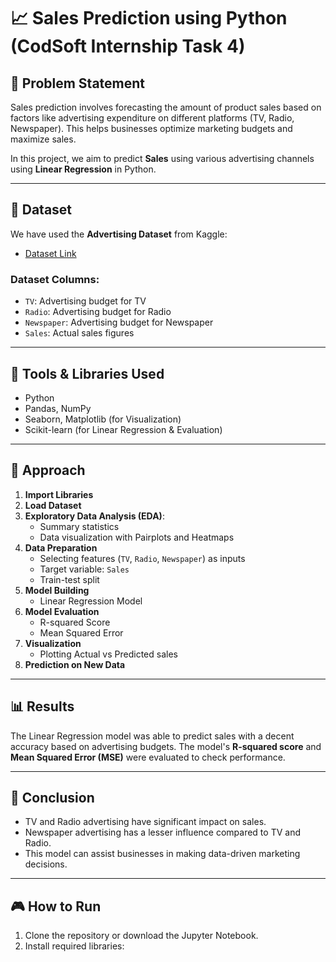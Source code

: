 # 📈 Sales Prediction using Python (CodSoft Internship Task 4)

## 📝 Problem Statement

Sales prediction involves forecasting the amount of product sales based on factors like advertising expenditure on different platforms (TV, Radio, Newspaper). This helps businesses optimize marketing budgets and maximize sales.

In this project, we aim to predict **Sales** using various advertising channels using **Linear Regression** in Python.

---

## 📂 Dataset

We have used the **Advertising Dataset** from Kaggle:
- [Dataset Link](https://www.kaggle.com/code/ashydv/sales-prediction-simple-linear-regression/input)

### Dataset Columns:
- `TV`: Advertising budget for TV
- `Radio`: Advertising budget for Radio
- `Newspaper`: Advertising budget for Newspaper
- `Sales`: Actual sales figures

---

## 🔧 Tools & Libraries Used

- Python
- Pandas, NumPy
- Seaborn, Matplotlib (for Visualization)
- Scikit-learn (for Linear Regression & Evaluation)

---

## 🚀 Approach

1. **Import Libraries**
2. **Load Dataset**
3. **Exploratory Data Analysis (EDA)**:
   - Summary statistics
   - Data visualization with Pairplots and Heatmaps
4. **Data Preparation**
   - Selecting features (`TV`, `Radio`, `Newspaper`) as inputs
   - Target variable: `Sales`
   - Train-test split
5. **Model Building**
   - Linear Regression Model
6. **Model Evaluation**
   - R-squared Score
   - Mean Squared Error
7. **Visualization**
   - Plotting Actual vs Predicted sales
8. **Prediction on New Data**

---

## 📊 Results

The Linear Regression model was able to predict sales with a decent accuracy based on advertising budgets. The model's **R-squared score** and **Mean Squared Error (MSE)** were evaluated to check performance.

---

## 🎯 Conclusion

- TV and Radio advertising have significant impact on sales.
- Newspaper advertising has a lesser influence compared to TV and Radio.
- This model can assist businesses in making data-driven marketing decisions.

---

## 🎮 How to Run

1. Clone the repository or download the Jupyter Notebook.
2. Install required libraries:
